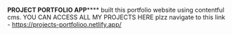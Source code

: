 **********************PROJECT PORTFOLIO APP**************************
built this portfolio website using contentful cms.
YOU CAN ACCESS ALL MY PROJECTS HERE
plzz navigate to this link - https://projects-portfolioo.netlify.app/
